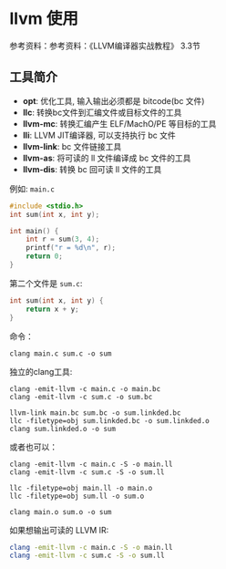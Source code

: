 # llvm 使用

参考资料：参考资料：《LLVM编译器实战教程》 3.3节

## 工具简介
* **opt**: 优化工具, 输入输出必须都是 bitcode(bc 文件)
* **llc**: 转换bc文件到汇编文件或目标文件的工具
* **llvm-mc**: 转换汇编产生 ELF/MachO/PE 等目标的工具
* **lli**: LLVM JIT编译器, 可以支持执行 bc 文件
* **llvm-link**: bc 文件链接工具
* **llvm-as**: 将可读的 ll 文件编译成 bc 文件的工具
* **llvm-dis**: 转换 bc 回可读 ll 文件的工具

例如: `main.c`
```c
#include <stdio.h>
int sum(int x, int y);

int main() {
    int r = sum(3, 4);
    printf("r = %d\n", r);
    return 0;
}
```

第二个文件是 `sum.c`:
```c
int sum(int x, int y) {
    return x + y;
}
```

命令：
```
clang main.c sum.c -o sum
```

独立的clang工具:
```
clang -emit-llvm -c main.c -o main.bc
clang -emit-llvm -c sum.c -o sum.bc

llvm-link main.bc sum.bc -o sum.linkded.bc
llc -filetype=obj sum.linkded.bc -o sum.linkded.o
clang sum.linkded.o -o sum
```

或者也可以：
```
clang -emit-llvm -c main.c -S -o main.ll
clang -emit-llvm -c sum.c -S -o sum.ll

llc -filetype=obj main.ll -o main.o
llc -filetype=obj sum.ll -o sum.o

clang main.o sum.o -o sum
```

如果想输出可读的 LLVM IR:
```bash
clang -emit-llvm -c main.c -S -o main.ll
clang -emit-llvm -c sum.c -S -o sum.ll
```